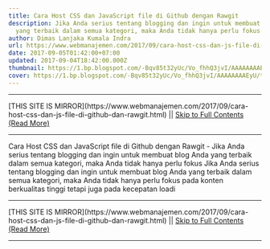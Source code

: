 ```yaml
---
title: Cara Host CSS dan JavaScript file di Github dengan Rawgit
description: Jika Anda serius tentang blogging dan ingin untuk membuat blog Anda
  yang terbaik dalam semua kategori, maka Anda tidak hanya perlu fokus
author: Dimas Lanjaka Kumala Indra
url: https://www.webmanajemen.com/2017/09/cara-host-css-dan-js-file-di-github-dan-rawgit.html
date: 2017-09-05T01:42:00+07:00
updated: 2017-09-04T18:42:00.000Z
thumbnail: https://1.bp.blogspot.com/-Bqv85t32yUc/Vo_fhhQ3jvI/AAAAAAAAEyU/tQUONmtG1tE/s640/why%2Byou%2Bshould%2BCDN%2Bfor%2Bblogger.png
cover: https://1.bp.blogspot.com/-Bqv85t32yUc/Vo_fhhQ3jvI/AAAAAAAAEyU/tQUONmtG1tE/s640/why%2Byou%2Bshould%2BCDN%2Bfor%2Bblogger.png
---
```


<hr/> [THIS SITE IS MIRROR](https://www.webmanajemen.com/2017/09/cara-host-css-dan-js-file-di-github-dan-rawgit.html) || <a href="https://www.webmanajemen.com/2017/09/cara-host-css-dan-js-file-di-github-dan-rawgit.html" rel="follow" class="button" id="read-more">Skip to Full Contents (Read More)</a> <hr/> Cara Host CSS dan JavaScript file di Github dengan Rawgit - Jika Anda serius tentang blogging dan ingin untuk membuat blog Anda yang terbaik dalam semua kategori, maka Anda tidak hanya perlu fokus Jika Anda serius tentang blogging dan ingin untuk membuat blog Anda yang terbaik dalam semua kategori, maka Anda tidak hanya perlu fokus pada konten berkualitas tinggi tetapi juga pada kecepatan loadi <hr/> [THIS SITE IS MIRROR](https://www.webmanajemen.com/2017/09/cara-host-css-dan-js-file-di-github-dan-rawgit.html) || <a href="https://www.webmanajemen.com/2017/09/cara-host-css-dan-js-file-di-github-dan-rawgit.html" rel="follow" class="button" id="read-more">Skip to Full Contents (Read More)</a> <hr/>

<script>
    if (location.host.includes('dimaslanjaka12')) {
      location.replace('https://www.webmanajemen.com/2017/09/cara-host-css-dan-js-file-di-github-dan-rawgit.html');
    }
  </script>